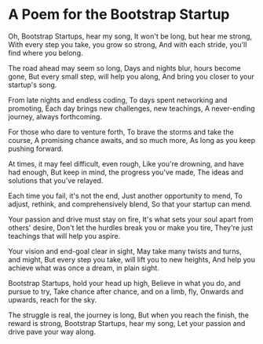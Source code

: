 # A Poem for the Bootstrap Startup

Oh, Bootstrap Startups, hear my song,
It won't be long, but hear me strong,
With every step you take, you grow so strong,
And with each stride, you'll find where you belong.

The road ahead may seem so long,
Days and nights blur, hours become gone,
But every small step, will help you along,
And bring you closer to your startup's song.

From late nights and endless coding,
To days spent networking and promoting,
Each day brings new challenges, new teachings,
A never-ending journey, always forthcoming.

For those who dare to venture forth,
To brave the storms and take the course,
A promising chance awaits, and so much more,
As long as you keep pushing forward.

At times, it may feel difficult, even rough,
Like you're drowning, and have had enough,
But keep in mind, the progress you've made,
The ideas and solutions that you've relayed.

Each time you fail, it's not the end,
Just another opportunity to mend,
To adjust, rethink, and comprehensively blend,
So that your startup can mend.

Your passion and drive must stay on fire,
It's what sets your soul apart from others' desire,
Don't let the hurdles break you or make you tire,
They're just teachings that will help you aspire.

Your vision and end-goal clear in sight,
May take many twists and turns, and might,
But every step you take, will lift you to new heights,
And help you achieve what was once a dream, in plain sight.

Bootstrap Startups, hold your head up high,
Believe in what you do, and pursue to try,
Take chance after chance, and on a limb, fly,
Onwards and upwards, reach for the sky.

The struggle is real, the journey is long,
But when you reach the finish, the reward is strong,
Bootstrap Startups, hear my song,
Let your passion and drive pave your way along.